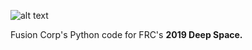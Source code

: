 ![alt text](https://i3.cpcache.com/product/307259856/Hello_my_name_is_Hal_Mousepad_300x300.jpg "Daisy...")

Fusion Corp's Python code for FRC's **2019 Deep Space.**
